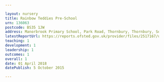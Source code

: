 ```yaml
---

layout: nursery
title: Rainbow Teddies Pre-School
urn: 136063
postcode: BS35 1JW
address: Manorbrook Primary School, Park Road, Thornbury, Thornbury, South Glos, BS35 1JW
latestReportUrl: https://reports.ofsted.gov.uk/provider/files/2517167/urn/136063.pdf
teaching: 1
development: 1
leadership: 1
outcomes: 1
overall: 1
date: 01 April 2018 
datePublish: 5 October 2015

---
```

